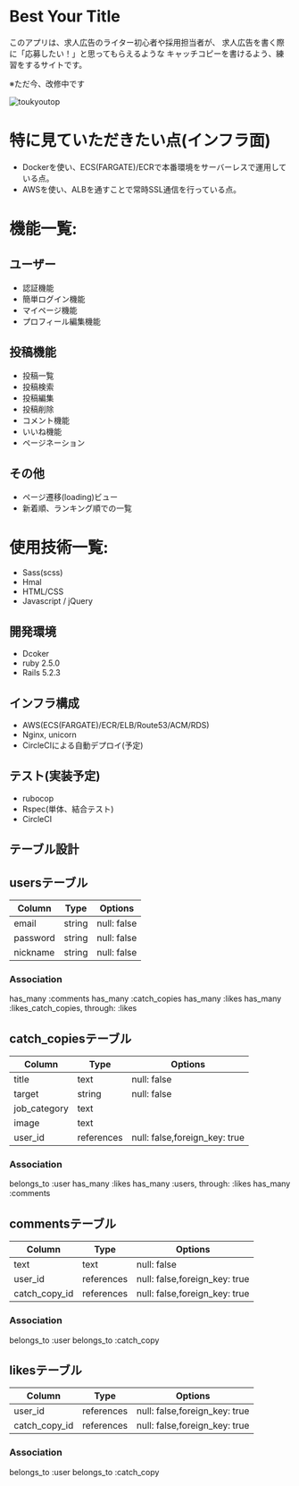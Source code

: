 # Best Your Title
このアプリは、求人広告のライター初心者や採用担当者が、
求人広告を書く際に「応募したい！」と思ってもらえるような
キャッチコピーを書けるよう、練習をするサイトです。

[リンク]:https://www.bestyourtitle.com/
※ただ今、改修中です

![toukyoutop](https://user-images.githubusercontent.com/63326271/85952012-8cb88e80-b9a1-11ea-8d18-50c334dc1e61.png)


# 特に見ていただきたい点(インフラ面)
- Dockerを使い、ECS(FARGATE)/ECRで本番環境をサーバーレスで運用している点。
- AWSを使い、ALBを通すことで常時SSL通信を行っている点。

# 機能一覧:

## ユーザー
- 認証機能
- 簡単ログイン機能
- マイページ機能
- プロフィール編集機能

## 投稿機能
- 投稿一覧
- 投稿検索
- 投稿編集
- 投稿削除
- コメント機能
- いいね機能
- ページネーション

## その他
- ページ遷移(loading)ビュー
- 新着順、ランキング順での一覧

# 使用技術一覧:
- Sass(scss)
- Hmal
- HTML/CSS
- Javascript / jQuery

## 開発環境
- Dcoker
- ruby 2.5.0
- Rails 5.2.3

## インフラ構成
- AWS(ECS(FARGATE)/ECR/ELB/Route53/ACM/RDS)
- Nginx, unicorn
- CircleCIによる自動デプロイ(予定)

## テスト(実装予定)
- rubocop
- Rspec(単体、結合テスト) 
- CircleCI


## テーブル設計

## usersテーブル
|Column|Type|Options|
|------|----|-------|
|email|string|null: false|
|password|string|null: false|
|nickname|string|null: false|
### Association
has_many :comments
has_many :catch_copies
has_many :likes
has_many :likes_catch_copies, through: :likes

## catch_copiesテーブル
|Column|Type|Options|
|------|----|-------|
|title|text|null: false|
|target|string|null: false|
|job_category|text|
|image|text|
|user_id|references|null: false,foreign_key: true|"
### Association
belongs_to :user
has_many :likes
has_many :users, through: :likes
has_many :comments

## commentsテーブル
|Column|Type|Options|
|------|----|-------|
|text|text|null: false|
|user_id|references|null: false,foreign_key: true|
|catch_copy_id|references|null: false,foreign_key: true|
### Association
belongs_to :user
belongs_to :catch_copy

## likesテーブル
|Column|Type|Options|
|------|----|-------|
|user_id|references|null: false,foreign_key: true|
|catch_copy_id|references|null: false,foreign_key: true|
### Association
belongs_to :user
belongs_to :catch_copy
